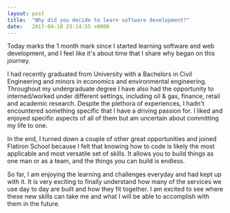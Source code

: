 ```yaml
---
layout: post
title:  "Why did you decide to learn software development?"
date:   2017-04-18 23:14:55 +0000
---
```


Today marks the 1 month mark since I started learning software and web development, and I feel like it's about time that I share why began on this journey. 

I had recently graduated from University with a Bachelors in Civil Engineering and minors in economics and environmental engineering. Throughout my undergraduate degree I have also had the opportunity to interned/worked under different settings, including oil & gas, finance, retail and academic research. Despite the plethora of experiences, I hadn't encountered something specific that I have a driving passion for. I liked and enjoyed specific aspects of all of them but am uncertain about committing my life to one.

In the end, I turned down a couple of other great opportunities and joined Flatiron School because I felt that knowing how to code is likely the most applicable and most versatile set of skills. It allows you to build things as one man or as a team, and the things you can build is endless.

So far, I am enjoying the learning and challenges everyday and had kept up with it. It is very exciting to finally understand how many of the services we use day to day are built and how they fit together. I am excited to see where these new skills can take me and what I will be able to accomplish with them in the future.

